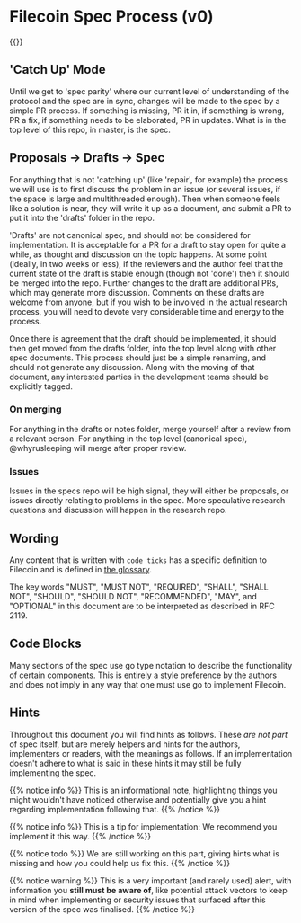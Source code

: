 # Filecoin Spec Process (v0)

{{<js>}}

## 'Catch Up' Mode

Until we get to 'spec parity' where our current level of understanding of the protocol and the spec are in sync, changes will be made to the spec by a simple PR process. If something is missing, PR it in, if something is wrong, PR a fix, if something needs to be elaborated, PR in updates. What is in the top level of this repo, in master, is the spec.

## Proposals -> Drafts -> Spec

For anything that is not 'catching up' (like 'repair', for example) the process we will use is to first discuss the problem in an issue (or several issues, if the space is large and multithreaded enough). Then when someone feels like a solution is near, they will write it up as a document, and submit a PR to put it into the 'drafts' folder in the repo.

'Drafts' are not canonical spec, and should not be considered for implementation. It is acceptable for a PR for a draft to stay open for quite a while, as thought and discussion on the topic happens. At some point (ideally, in two weeks or less), if the reviewers and the author feel that the current state of the draft is stable enough (though not 'done') then it should be merged into the repo. Further changes to the draft are additional PRs, which may generate more discussion. Comments on these drafts are welcome from anyone, but if you wish to be involved in the actual research process, you will need to devote very considerable time and energy to the process.

Once there is agreement that the draft should be implemented, it should then get moved from the drafts folder, into the top level along with other spec documents. This process should just be a simple renaming, and should not generate any discussion. Along with the moving of that document, any interested parties in the development teams should be explicitly tagged.

### On merging

For anything in the drafts or notes folder, merge yourself after a review from a relevant person. For anything in the top level (canonical spec), @whyrusleeping will merge after proper review.

### Issues

Issues in the specs repo will be high signal, they will either be proposals, or issues directly relating to problems in the spec. More speculative research questions and discussion will happen in the research repo.



## Wording

Any content that is written with `code ticks` has a specific definition to Filecoin and is defined in [the glossary](definitions.md).

The key words "MUST", "MUST NOT", "REQUIRED", "SHALL", "SHALL NOT", "SHOULD", "SHOULD NOT", "RECOMMENDED",  "MAY", and "OPTIONAL" in this document are to be interpreted as described in RFC 2119.

## Code Blocks

Many sections of the spec use go type notation to describe the functionality of certain components. This is entirely a style preference by the authors and does not imply in any way that one must use go to implement Filecoin.

## Hints

Throughout this document you will find hints as follows. These _are not part_ of spec itself, but are merely helpers and hints for the authors, implementers or readers, with the meanings as follows. If an implementation doesn't adhere to what is said in these hints it may still be fully implementing the spec.

{{% notice info %}}
This is an informational note, highlighting things you might wouldn't have noticed otherwise and potentially give you a hint regarding implementation following that.
{{% /notice %}}


{{% notice info %}}
This is a tip for implementation: We recommend you implement it this way.
{{% /notice %}}

{{% notice todo %}}
We are still working on this part, giving hints what is missing and how you could help us fix this.
{{% /notice %}}


{{% notice warning %}}
This is a very important (and rarely used) alert, with information you **still must be aware of**, like potential attack vectors to keep in mind when implementing or security issues that surfaced after this version of the spec was finalised.
{{% /notice %}}
